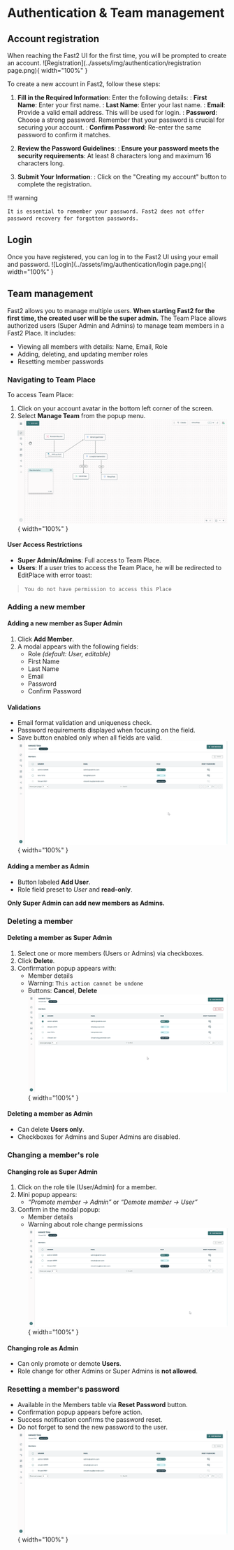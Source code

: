# Authentication & Team management

## Account registration
When reaching the Fast2 UI for the first time, you will be prompted to create an account.
![Registration](../assets/img/authentication/registration page.png){ width="100%" }

To create a new account in Fast2, follow these steps:

1. **Fill in the Required Information**: Enter the following details:
: **First Name**: Enter your first name.
: **Last Name**: Enter your last name.
: **Email**: Provide a valid email address. This will be used for login.
: **Password**: Choose a strong password. Remember that your password is crucial for securing your account.
: **Confirm Password**: Re-enter the same password to confirm it matches.

2. **Review the Password Guidelines**: 
: **Ensure your password meets the security requirements**: At least 8 characters long and maximum 16 characters long.

3. **Submit Your Information**: 
: Click on the "Creating my account" button to complete the registration.

!!! warning

    It is essential to remember your password. Fast2 does not offer password recovery for forgotten passwords.

## Login
Once you have registered, you can log in to the Fast2 UI using your email and password.
![Login](../assets/img/authentication/login page.png){ width="100%" }

## Team management
Fast2 allows you to manage multiple users. **When starting Fast2 for the first time, the created user will be the super admin.** The Team Place allows authorized users (Super Admin and Admins) to manage team members in a Fast2 Place. It includes:

- Viewing all members with details: Name, Email, Role
- Adding, deleting, and updating member roles
- Resetting member passwords

### Navigating to Team Place
To access Team Place:
1. Click on your account avatar in the bottom left corner of the screen.
2. Select **Manage Team** from the popup menu.
![Navigate to Team Place](../assets/img/authentication/navigateTeamPlace.gif){ width="100%" }

#### User Access Restrictions

- **Super Admin/Admins**: Full access to Team Place.
- **Users**: If a user tries to access the Team Place, he will be redirected to EditPlace with error toast:
> `You do not have permission to access this Place`

### Adding a new member

#### Adding a new member as Super Admin
1. Click **Add Member**.
2. A modal appears with the following fields:
   - Role *(default: User, editable)*
   - First Name
   - Last Name
   - Email
   - Password
   - Confirm Password

#### Validations
- Email format validation and uniqueness check.
- Password requirements displayed when focusing on the field.
- Save button enabled only when all fields are valid.
![Add Member](../assets/img/authentication/addMember.gif){ width="100%" }

#### Adding a member as Admin
- Button labeled **Add User**.
- Role field preset to *User* and **read-only**.

**Only Super Admin can add new members as Admins.**

### Deleting a member

#### Deleting a member as Super Admin
1. Select one or more members (Users or Admins) via checkboxes.
2. Click **Delete**.
3. Confirmation popup appears with:
   - Member details
   - Warning: `This action cannot be undone`
   - Buttons: **Cancel**, **Delete**
![Delete Member](../assets/img/authentication/deleteMember.gif){ width="100%" }

#### Deleting a member as Admin
- Can delete **Users only**.
- Checkboxes for Admins and Super Admins are disabled.

### Changing a member's role

#### Changing role as Super Admin

1. Click on the role tile (User/Admin) for a member.
2. Mini popup appears:
   - *“Promote member → Admin”* or *“Demote member → User”*
3. Confirm in the modal popup:
   - Member details
   - Warning about role change permissions
![Change Role](../assets/img/authentication/changeRole.gif){ width="100%" }

#### Changing role as Admin
- Can only promote or demote **Users**.
- Role change for other Admins or Super Admins is **not allowed**.

### Resetting a member's password
- Available in the Members table via **Reset Password** button.
- Confirmation popup appears before action.
- Success notification confirms the password reset.
- Do not forget to send the new password to the user.
![Reset Password](../assets/img/authentication/resetPassword.gif){ width="100%" }